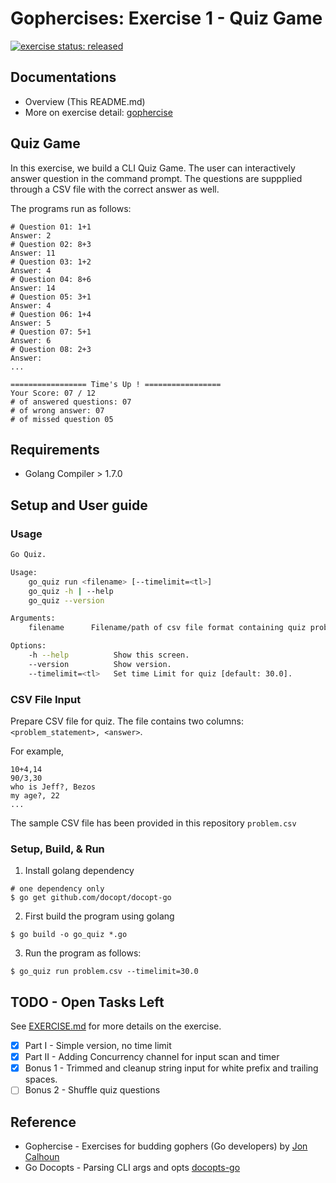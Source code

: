 # Gophercises: Exercise 1 - Quiz Game

[![exercise status: released](https://img.shields.io/badge/exercise%20status-released-green.svg?style=for-the-badge)](https://gophercises.com/exercises/quiz)

## Documentations

* Overview (This README.md)
* More on exercise detail: [gophercise](docs/EXERCISE.md)


## Quiz Game
In this exercise, we build a CLI Quiz Game. The user can interactively answer question in the command prompt. The questions are suppplied through a CSV file with the correct answer as well. 

The programs run as follows:

```
# Question 01: 1+1
Answer: 2
# Question 02: 8+3
Answer: 11
# Question 03: 1+2
Answer: 4
# Question 04: 8+6
Answer: 14
# Question 05: 3+1
Answer: 4
# Question 06: 1+4
Answer: 5
# Question 07: 5+1
Answer: 6
# Question 08: 2+3
Answer: 
...

================= Time's Up ! =================
Your Score: 07 / 12
# of answered questions: 07
# of wrong answer: 07
# of missed question 05
```

## Requirements
* Golang Compiler > 1.7.0

## Setup and User guide 

### Usage

``` bash
Go Quiz.

Usage:
	go_quiz run <filename> [--timelimit=<tl>]
	go_quiz -h | --help
	go_quiz --version

Arguments:
	filename      Filename/path of csv file format containing quiz problem-answer

Options:
	-h --help          Show this screen.
	--version          Show version.
	--timelimit=<tl>   Set time Limit for quiz [default: 30.0].
```

### CSV File Input

Prepare CSV file for quiz. The file contains two columns: `<problem_statement>, <answer>`. 

For example,
```csv
10+4,14
90/3,30
who is Jeff?, Bezos
my age?, 22
...
```
The sample CSV file has been provided in this repository `problem.csv`

### Setup, Build, & Run
1. Install golang dependency
```
# one dependency only
$ go get github.com/docopt/docopt-go
```

2. First build the program using golang
```
$ go build -o go_quiz *.go
```

3. Run the program as follows:
```
$ go_quiz run problem.csv --timelimit=30.0
```

## TODO - Open Tasks Left
See [EXERCISE.md](docs/EXERCISE.md) for more details on the exercise.
- [x] Part I  - Simple version, no time limit
- [x] Part II - Adding Concurrency channel for input scan and timer
- [x] Bonus 1 - Trimmed and cleanup string input for white prefix and trailing spaces.
- [ ] Bonus 2 - Shuffle quiz questions

## Reference
* Gophercise - Exercises for budding gophers (Go developers) by [Jon Calhoun](https://github.com/gophercises)
* Go Docopts - Parsing CLI args and opts [docopts-go](https://github.com/docopt/docopt.go) 
